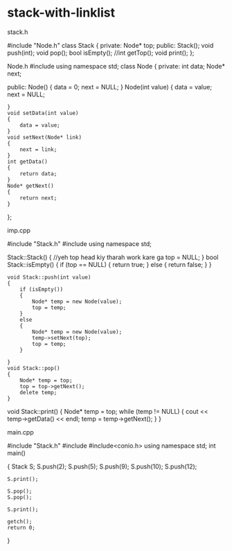 # stack-with-linklist

stack.h

#include "Node.h"
class Stack
{
private:
	Node* top;
public:
	Stack();
	void push(int);
	void pop();
	bool isEmpty();
	//int getTop();
	void print();
};

Node.h
#include <iostream>
using namespace std;
class Node
{
private:
	int data;
	Node* next;

public:
	Node()
	{
		data = 0;
		next = NULL;
	}
	Node(int value)
	{
		data = value;
		next = NULL;

	}
	void setData(int value)
	{
		data = value;
	}
	void setNext(Node* link)
	{
		next = link;
	}
	int getData()
	{
		return data;
	}
	Node* getNext()
	{
		return next;
	}
};

imp.cpp

#include "Stack.h"
#include<iostream>
using namespace std;

Stack::Stack()
{
	//yeh top head kiy tharah work kare ga
	top = NULL;
}
bool Stack::isEmpty()
{
	if (top == NULL)
	{
		return true;
	}
	else
	{
		return false;
	}
}

	void Stack::push(int value)
	{
		if (isEmpty())
		{
			Node* temp = new Node(value);
			top = temp;
		}
		else
		{
			Node* temp = new Node(value);
			temp->setNext(top);
			top = temp;
		}

	}
	void Stack::pop()
	{
		Node* temp = top;
		top = top->getNext();
		delete temp;
	}


void Stack::print()
{
	Node* temp = top;
	while (temp != NULL)
	{
		cout << temp->getData() << endl;
		temp = temp->getNext();
	}
}


main.cpp

#include "Stack.h"
#include<iostream>
#include<conio.h>
using namespace std;
int main()

{
	Stack S;
	S.push(2);
	S.push(5);
	S.push(9);
	S.push(10);
	S.push(12);

	S.print();

	S.pop();
	S.pop();

	S.print();

	getch();
	return 0;
}
